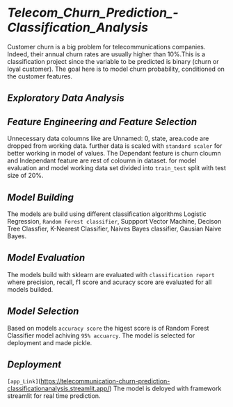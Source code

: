 # ***Telecom_Churn_Prediction_-Classification_Analysis***

Customer churn is a big problem for telecommunications companies. Indeed, their annual churn rates are usually higher than 10%.This is a classification project since the variable to be predicted is binary (churn or loyal customer). The goal here is to model churn probability, conditioned on the customer features.

## ***Exploratory Data Analysis***

## ***Feature Engineering and Feature Selection***

Unnecessary data coloumns like are Unnamed: 0, state, area.code are dropped from working data.
further data is scaled with `standard scaler` for better working in model of values.
The Dependant feature is churn cloumn and Independant feature are rest of coloumn in dataset.
for model evaluation and model working data set divided into `train_test` split with test size of 20%.

## ***Model Building***

The models are build using different classification algorithms Logistic Regression, `Random Forest classifier`,
Suppport Vector Machine, Decison Tree Classfier, K-Nearest Classifier, Naives Bayes classifier, Gausian Naive Bayes.

## ***Model Evaluation***

The models build with sklearn are evaluated with `classification report` where precision, recall, f1 score
and acuracy score are evaluated for all models builded.

## ***Model Selection***

Based on models `accuracy score` the higest score is of Random Forest Classifier model achiving `95% accuarcy`.
The model is selected for deployment and made pickle.

## ***Deployment***

`[app_Link]`(https://telecommunication-churn-prediction-classificationanalysis.streamlit.app/)
The model is deloyed with framework streamlit for real time prediction.
